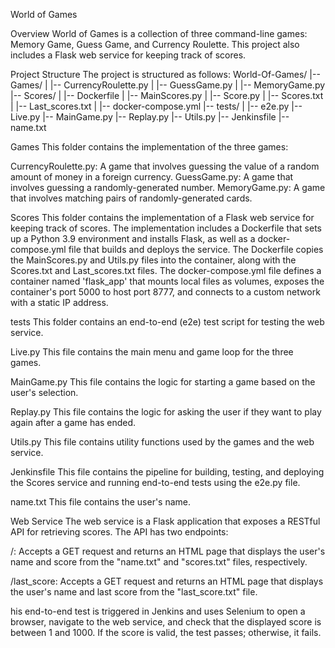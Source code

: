 World of Games

Overview
World of Games is a collection of three command-line games: Memory Game, Guess Game, and Currency Roulette. 
This project also includes a Flask web service for keeping track of scores.

Project Structure
The project is structured as follows:
World-Of-Games/
|-- Games/
|   |-- CurrencyRoulette.py
|   |-- GuessGame.py
|   |-- MemoryGame.py
|-- Scores/
|   |-- Dockerfile
|   |-- MainScores.py
|   |-- Score.py
|   |-- Scores.txt
|   |-- Last_scores.txt
|   |-- docker-compose.yml
|-- tests/
|   |-- e2e.py
|-- Live.py
|-- MainGame.py
|-- Replay.py
|-- Utils.py
|-- Jenkinsfile
|-- name.txt

Games
This folder contains the implementation of the three games:

CurrencyRoulette.py: A game that involves guessing the value of a random amount of money in a foreign currency.
GuessGame.py: A game that involves guessing a randomly-generated number.
MemoryGame.py: A game that involves matching pairs of randomly-generated cards.

Scores
This folder contains the implementation of a Flask web service for keeping track of scores. 
The implementation includes a Dockerfile that sets up a Python 3.9 environment and installs Flask,
as well as a docker-compose.yml file that builds and deploys the service. The Dockerfile copies the MainScores.py and Utils.py 
files into the container, along with the Scores.txt and Last_scores.txt files. The docker-compose.yml file defines
a container named 'flask_app' that mounts local files as volumes, exposes the container's port 5000 to host port 8777,
and connects to a custom network with a static IP address.

tests
This folder contains an end-to-end (e2e) test script for testing the web service.

Live.py
This file contains the main menu and game loop for the three games.

MainGame.py
This file contains the logic for starting a game based on the user's selection.

Replay.py
This file contains the logic for asking the user if they want to play again after a game has ended.

Utils.py
This file contains utility functions used by the games and the web service.

Jenkinsfile
This file contains the pipeline for building, testing, and deploying the Scores service and running end-to-end tests using the e2e.py file.

name.txt
This file contains the user's name.

Web Service
The web service is a Flask application that exposes a RESTful API for retrieving scores. The API has two endpoints:

/: Accepts a GET request and returns an HTML page that displays the user's name and score from the "name.txt" and "scores.txt" files, respectively.

/last_score: Accepts a GET request and returns an HTML page that displays the user's name and last score from the "last_score.txt" file.

his end-to-end test is triggered in Jenkins and uses Selenium to open a browser, navigate to the web service, and check that the displayed score
is between 1 and 1000. If the score is valid, the test passes; otherwise, it fails.


